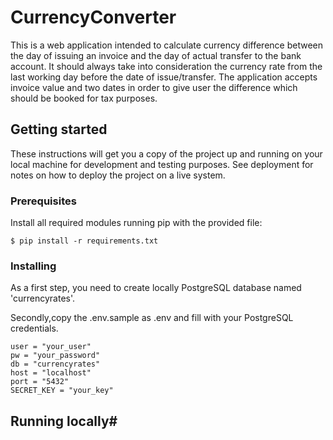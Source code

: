 # CurrencyConverter

This is a web application intended to calculate currency difference between the day of issuing an invoice and the day of actual transfer to the bank account. It should always take into consideration the currency rate from the last working day before the date of issue/transfer. 
The application accepts invoice value and two dates in order to give user the difference which should be booked for tax purposes.


## Getting started

These instructions will get you a copy of the project up and running on your local machine for development and testing purposes. See deployment for notes on how to deploy the project on a live system.

### Prerequisites

Install all required modules running pip with the provided file:

```
$ pip install -r requirements.txt
```

### Installing

As a first step, you need to create locally PostgreSQL database named 'currencyrates'. 

Secondly,copy the .env.sample as .env and fill with your PostgreSQL credentials.

```
user = "your_user"
pw = "your_password"
db = "currencyrates"
host = "localhost"
port = "5432"
SECRET_KEY = "your_key"
```

## Running locally#
